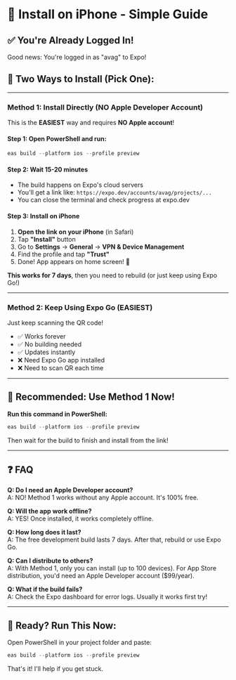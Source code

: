 # 📱 Install on iPhone - Simple Guide

## ✅ You're Already Logged In!

Good news: You're logged in as "avag" to Expo!

## 🚀 Two Ways to Install (Pick One):

---

### **Method 1: Install Directly (NO Apple Developer Account)**

This is the **EASIEST** way and requires **NO Apple account**!

#### Step 1: Open PowerShell and run:
```powershell
eas build --platform ios --profile preview
```

#### Step 2: Wait 15-20 minutes
- The build happens on Expo's cloud servers
- You'll get a link like: `https://expo.dev/accounts/avag/projects/...`
- You can close the terminal and check progress at expo.dev

#### Step 3: Install on iPhone
1. **Open the link on your iPhone** (in Safari)
2. Tap **"Install"** button
3. Go to **Settings** → **General** → **VPN & Device Management**
4. Find the profile and tap **"Trust"**
5. Done! App appears on home screen! 🎉

**This works for 7 days**, then you need to rebuild (or just keep using Expo Go!)

---

### **Method 2: Keep Using Expo Go (EASIEST)**

Just keep scanning the QR code!
- ✅ Works forever
- ✅ No building needed
- ✅ Updates instantly
- ❌ Need Expo Go app installed
- ❌ Need to scan QR each time

---

## 🎯 Recommended: Use Method 1 Now!

**Run this command in PowerShell:**

```powershell
eas build --platform ios --profile preview
```

Then wait for the build to finish and install from the link!

---

## ❓ FAQ

**Q: Do I need an Apple Developer account?**  
A: NO! Method 1 works without any Apple account. It's 100% free.

**Q: Will the app work offline?**  
A: YES! Once installed, it works completely offline.

**Q: How long does it last?**  
A: The free development build lasts 7 days. After that, rebuild or use Expo Go.

**Q: Can I distribute to others?**  
A: With Method 1, only you can install (up to 100 devices). For App Store distribution, you'd need an Apple Developer account ($99/year).

**Q: What if the build fails?**  
A: Check the Expo dashboard for error logs. Usually it works first try!

---

## 🎉 Ready? Run This Now:

Open PowerShell in your project folder and paste:

```powershell
eas build --platform ios --profile preview
```

That's it! I'll help if you get stuck.
